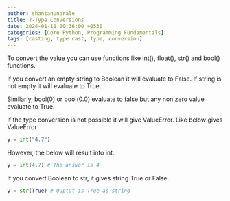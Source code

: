 ```yaml
---
author: shantanunarale
title: 7-Type Conversions
date: 2024-01-11 00:36:00 +0530
categories: [Core Python, Programming Fundamentals]
tags: [casting, type cast, type, conversion]
---
```


To convert the value you can use functions like int(), float(), str() and bool() functions.

If you convert an empty string to Boolean it will evaluate to False. If string is not empty it will evaluate to True.

Similarly, bool(0) or bool(0.0) evaluate to false but any non zero value evaluate to True.

If the type conversion is not possible it will give ValueError. Like below gives ValueError
```python
y = int("4.7")
```

However, the below will result into int.
```python
y = int(4.7) # The answer is 4
```


If you convert Boolean to str, it gives string True or False.
```python
y = str(True) # Ouptut is True as string
```